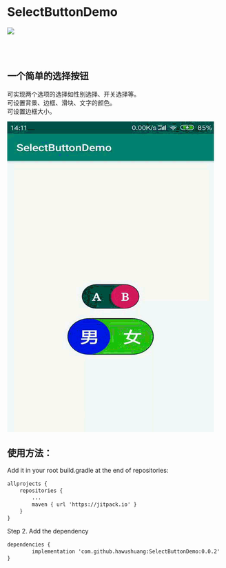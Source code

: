 # SelectButtonDemo
[![](https://jitpack.io/v/hawushuang/SelectButtonDemo.svg)](https://jitpack.io/#hawushuang/SelectButtonDemo)

<br><br>
## 一个简单的选择按钮
可实现两个选项的选择如性别选择、开关选择等。<br>
可设置背景、边框、滑块、文字的颜色。<br>
可设置边框大小。<br>

![](https://github.com/hawushuang/SelectButtonDemo/blob/master/images%2Fdemo.gif)

## 使用方法：
Add it in your root build.gradle at the end of repositories:

	allprojects {
		repositories {
			...
			maven { url 'https://jitpack.io' }
		}
	}
Step 2. Add the dependency

	dependencies {
	        implementation 'com.github.hawushuang:SelectButtonDemo:0.0.2'
	}
